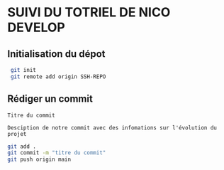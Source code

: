 # SUIVI DU TOTRIEL DE NICO DEVELOP

## Initialisation du dépot

```bash
 git init
 git remote add origin SSH-REPO
```

## Rédiger un commit

```
Titre du commit

Desciption de notre commit avec des infomations sur l'évolution du projet
```

```bash
git add .
git commit -m "titre du commit"
git push origin main
```
